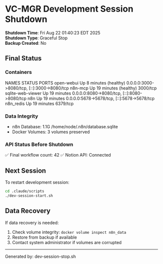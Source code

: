 # VC-MGR Development Session Shutdown

**Shutdown Time**: Fri Aug 22 01:40:23 EDT 2025  
**Shutdown Type**: Graceful Stop  
**Backup Created**: No  

## Final Status

### Containers
NAMES               STATUS                    PORTS
open-webui          Up 8 minutes (healthy)    0.0.0.0:3000->8080/tcp, [::]:3000->8080/tcp
n8n-mcp             Up 19 minutes (healthy)   3000/tcp
sqlite-web-viewer   Up 19 minutes             0.0.0.0:8080->8080/tcp, [::]:8080->8080/tcp
n8n                 Up 19 minutes             0.0.0.0:5678->5678/tcp, [::]:5678->5678/tcp
n8n_redis           Up 19 minutes             6379/tcp

### Data Integrity
- n8n Database: 1.1G	/home/node/.n8n/database.sqlite
- Docker Volumes: 3 volumes preserved

### API Status Before Shutdown
✅ Final workflow count: 42
✅ Notion API: Connected

## Next Session

To restart development session:
```bash
cd .claude/scripts
./dev-session-start.sh
```

## Data Recovery

If data recovery is needed:
1. Check volume integrity: `docker volume inspect n8n_data`
2. Restore from backup if available
3. Contact system administrator if volumes are corrupted

---
Generated by: dev-session-stop.sh
